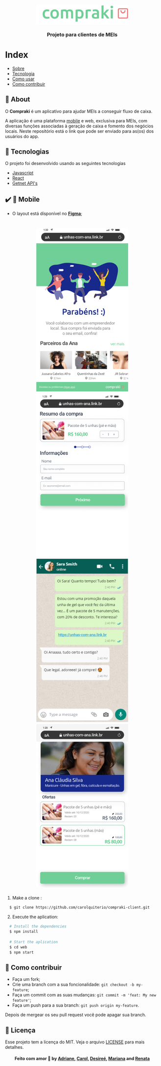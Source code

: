 <h3 align="center">
    <img alt="Logo" title="#logo" width="300px" src="github/logo.png">
    <br><br>
    <b>Projeto para clientes de MEIs</b>  
    <br>
</h3>

# Index

- [Sobre](#about)
- [Tecnologia](#tecnology)
- [Como usar](#como-usar)
- [Como contribuir](#how-to-contribute)

<a id="about"></a>

## :bookmark: About

O <strong>Compraki</strong> é um aplicativo para ajudar MEIs a conseguir fluxo de caixa.

A aplicação é uma plataforma [mobile](https://www.github.com/carolquiterio/compraki/) e web, exclusiva para MEIs, com diversas funções associadas à geração de caixa e fomento dos negócios locais.
Neste repositório está o link que pode ser enviado para as(os) dos usuários do app.

<a id="tecnology"></a>

## :rocket: Tecnologias

O projeto foi desenvolvido usando as seguintes tecnologias

- [Javascript](https://www.javascript.com/)
- [React ](https://pt-br.reactjs.org/)
- [Getnet API's](https://developers.getnet.com.br/)

## :heavy_check_mark: :iphone: Mobile

- O layout está dísponível no **[Figma](https://www.figma.com/file/Ca7HJGaQtsNkcPOiJyVDzw/Compraki?node-id=0%3A1)**;

<h1 align="center">
    <img alt="Ofertas" src="github/1.jpg" width="300px">
    <img alt="Compra" src="github/4.jpg" width="300px"> 
    <br>
    <img alt="Whatsapp" src="github/2.jpg" width="300px">
    <img alt="Parabéns" src="github/3.jpg" width="300px">
</h1>

<a id="como-usar"></a>

1. Make a clone :

```sh
  $ git clone https://github.com/carolquiterio/compraki-client.git
```

2. Execute the aplication:

```sh
  # Install the dependencies
  $ npm install

  # Start the aplication
  $ cd web
  $ npm start


```

<a id="how-to-contribute"></a>

## 🤔 Como contribuir

- Faça um fork;
- Crie uma branch com a sua foncionalidade: `git checkout -b my-feature`;
- Faça um commit com as suas mudanças: `git commit -m 'feat: My new feature'`;
- Faça um push para a sua branch: `git push origin my-feature`.

Depois de mergear os seu pull request você pode apagar sua branch.

## :memo: Licença

Esse projeto tem a licença do MIT. Veja o arquivo [LICENSE](LICENSE.md) para mais detalhes.

<h4 align="center">
    Feito com amor 💜 by <a href="www.linkedin.com/in/" target="_blank">Adriane</a>, 
    <a href="https://www.linkedin.com/in/carolina-quiterio-978419188/" target="_blank">Carol</a>, 
    <a href="https://www.linkedin.com/in/" target="_blank">Desireé</a>, 
    <a href="https://www.linkedin.com/in/" target="_blank">Mariana</a> and 
    <a href="https://br.linkedin.com/in/" target="_blank">Renata</a>
</h4>
